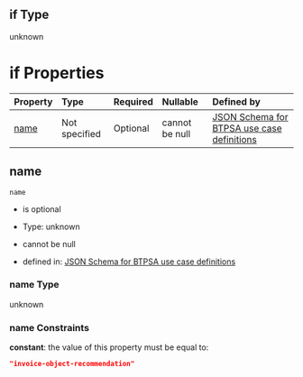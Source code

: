 ## if Type

unknown

# if Properties

| Property      | Type          | Required | Nullable       | Defined by                                                                                                                                                                                                        |
| :------------ | :------------ | :------- | :------------- | :---------------------------------------------------------------------------------------------------------------------------------------------------------------------------------------------------------------- |
| [name](#name) | Not specified | Optional | cannot be null | [JSON Schema for BTPSA use case definitions](btpsa-usecase-properties-services-items-allof-1-then-allof-46-if-properties-name.md "undefined#/properties/services/items/allOf/1/then/allOf/46/if/properties/name") |

## name



`name`

*   is optional

*   Type: unknown

*   cannot be null

*   defined in: [JSON Schema for BTPSA use case definitions](btpsa-usecase-properties-services-items-allof-1-then-allof-46-if-properties-name.md "undefined#/properties/services/items/allOf/1/then/allOf/46/if/properties/name")

### name Type

unknown

### name Constraints

**constant**: the value of this property must be equal to:

```json
"invoice-object-recommendation"
```
